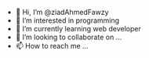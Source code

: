 - 👋 Hi, I’m @ziadAhmedFawzy
- 👀 I’m interested in programming
- 🌱 I’m currently learning web developer
- 💞️ I’m looking to collaborate on ...
- 📫 How to reach me ...

<!---
ziadAhmedFawzy/ziadAhmedFawzy is a ✨ special ✨ repository because its `README.md` (this file) appears on your GitHub profile.
You can click the Preview link to take a look at your changes.
--->
